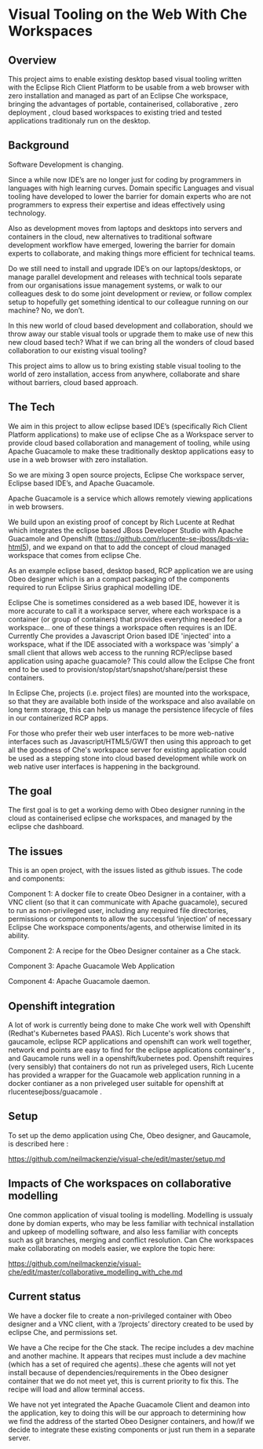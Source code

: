 # Visual Tooling on the Web With Che Workspaces

## Overview
This project aims to enable existing desktop based visual tooling written with the Eclipse Rich Client Platform to be usable from a web browser with zero installation and managed as part of an Eclipse Che workspace, bringing the advantages of portable, containerised, collaborative , zero deployment , cloud based workspaces to existing tried and tested applications traditionaly run on the desktop.

## Background
Software Development is changing. 

Since a while now IDE’s are no longer just for coding by programmers in languages with high learning curves. Domain specific Languages and visual tooling have developed to lower the barrier for domain experts who are not programmers to express their expertise and ideas effectively using technology.

Also as development moves from laptops and desktops into servers and containers in the cloud, new alternatives to traditional software development workflow have emerged, lowering the barrier for domain experts to collaborate, and making things more efficient for technical teams.

Do we still need to install and upgrade IDE’s on our laptops/desktops, or manage parallel development and releases with technical tools separate from our organisations issue management systems, or walk to our colleagues desk to do some joint development or review, or follow complex setup to hopefully get something identical to our colleague running on our machine? No, we don’t.

In this new world of cloud based development and collaboration, should we throw away our stable visual tools or upgrade them to make use of new this new cloud based tech? What if we can bring all the wonders of cloud based collaboration to our existing visual tooling? 

This project aims to allow us to bring existing stable visual tooling to the world of zero installation, access from anywhere, collaborate and share without barriers, cloud based approach. 

## The Tech
We aim in this project to allow eclipse based IDE’s (specifically Rich Client Platform applications) to make use of eclipse Che as a Workspace server to provide cloud based collaboration and management of tooling, while using Apache Guacamole to make these traditionally desktop applications easy to use in a web browser with zero installation.

So we are mixing 3 open source projects, Eclipse Che workspace server, Eclipse based IDE’s, and Apache Guacamole.

Apache Guacamole is a service which allows remotely viewing applications in web browsers.

We build upon an existing proof of concept by Rich Lucente at Redhat  which integrates the eclipse based JBoss Developer Studio with Apache Guacamole and Openshift (https://github.com/rlucente-se-jboss/jbds-via-html5), and we expand on that to add the concept of cloud managed workspace that comes from eclipse Che.

As an example eclipse based, desktop based, RCP application we are using Obeo designer which is an a compact packaging of the components required to run Eclipse Sirius graphical modelling IDE.

Eclipse Che is sometimes considered as a web based IDE, however it is more accurate to call it a workspace server, where each workspace is a container (or group of containers) that provides everything needed for a workspace... one of these things a workspace often requires is an IDE. Currently Che provides a Javascript Orion based IDE 'injected' into a workspace, what if the IDE associated with a workspace was 'simply' a small client that allows web access to the running RCP/eclipse based application using apache guacamole? This could allow the Eclipse Che front end to be used to provision/stop/start/snapshot/share/persist these containers.

In Eclipse Che, projects (i.e. project files) are mounted into the workspace, so that they are available both inside of the workspace and also available on long term storage, this can help us manage the persistence lifecycle of files in our containerized RCP apps.

For those who prefer their web user interfaces to be more web-native interfaces such as Javascript/HTML5/GWT then using this approach to get all the goodness of Che's workspace server for existing application could be used as a stepping stone into cloud based development while work on web native user interfaces is happening in the background.

## The goal
The first goal is to get a working demo with Obeo designer running in the cloud as containerised eclipse che workspaces, and managed by the eclipse che dashboard.

## The issues
This is an open project, with the issues listed as github issues.
The code and components:

Component 1: A docker file to create Obeo Designer in a container, with a VNC client (so that it can communicate with Apache guacamole), secured to run as non-privileged user, including any required file directories, permissions or components to allow the successful ‘injection’ of necessary Eclipse Che workspace components/agents, and otherwise limited in its ability.

Component 2: A recipe for the Obeo Designer container  as a Che stack.

Component 3: Apache Guacamole Web Application

Component 4: Apache Guacamole daemon.

## Openshift integration

A lot of work is currently being done to make Che work well with Openshift (Redhat's Kubernetes based PAAS). Rich Lucente's work shows that gaucamole, eclipse RCP applications and openshift can work well together, network end points are easy to find for the eclipse applications container's , and Gaucamole runs well in a openshift/kubernetes pod.
Openshift requires (very sensibly) that containers do not run as priveleged users, Rich Lucente has provided a wrapper for the Guacamole web application running in a docker contianer as a non priveleged user suitable for openshift at rlucentesejboss/guacamole .

## Setup

To set up the demo application using Che, Obeo designer, and Gaucamole, is described here : 

https://github.com/neilmackenzie/visual-che/edit/master/setup.md

## Impacts of Che workspaces on collaborative modelling

One common application of visual tooling  is modelling. Modelling is ussualy done by domian experts, who may be less familiar with technical installation and upkeep of modelling software, and also less familiar with concepts such as git branches, merging and conflict resolution.  Can Che workspaces make collaborating on models easier, we explore the topic here:

https://github.com/neilmackenzie/visual-che/edit/master/collaborative_modelling_with_che.md

## Current status

We have a docker file to create a non-privileged container with Obeo designer and a VNC client, with a ‘/projects’ directory created to be used by eclipse Che, and permissions set.

We have a Che recipe for the Che stack. The recipe includes a dev machine and another machine. It appears that recipes must include a dev machine (which has a set of required che agents)..these che agents will not yet install because of dependencies/requirements in the Obeo designer container that we do not meet yet, this is current priority to fix this. The recipe will load and allow terminal access.

We have not yet integrated the Apache Guacamole Client and deamon into the application, key to doing this will be our approach to determining how we find the address of the started Obeo Designer containers, and how/if we decide to integrate these existing components or just run them in a separate server.






